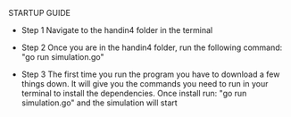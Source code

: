 STARTUP GUIDE

- Step 1
Navigate to the handin4 folder in the terminal

- Step 2
Once you are in the handin4 folder, run the following command: "go run simulation.go"

- Step 3
The first time you run the program you have to download a few things down. It will give you the commands you need to run
in your terminal to install the dependencies. Once install run: "go run simulation.go" and the simulation will start